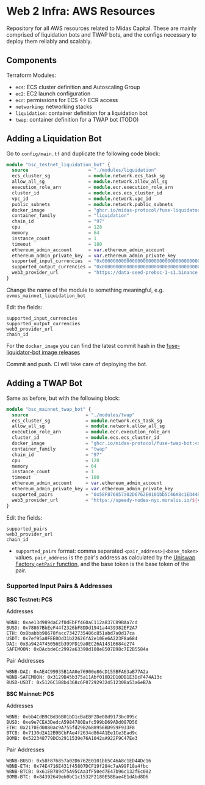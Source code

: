 # Web 2 Infra: AWS Resources

Repository for all AWS resources related to Midas Capital. These are mainly comprised of liquidation bots and TWAP bots,
and the configs necessary to deploy them reliably and scalably.

## Components

Terraform Modules:

- `ecs`: ECS cluster definition and Autoscaling Group
- `ec2`: EC2 launch configuration
- `ecr`: permissions for ECS <-> ECR access
- `networking`: networking stacks
- `liquidation`: container definition for a liquidation bot
- `twap`: container definition for a TWAP bot (TODO)

## Adding a Liquidation Bot

Go to `config/main.tf` and duplicate the following code block:

```terraform
module "bsc_testnet_liquidation_bot" {
  source                      = "./modules/liquidation"
  ecs_cluster_sg              = module.network.ecs_task_sg
  allow_all_sg                = module.network.allow_all_sg
  execution_role_arn          = module.ecr.execution_role_arn
  cluster_id                  = module.ecs.ecs_cluster_id
  vpc_id                      = module.network.vpc_id
  public_subnets              = module.network.public_subnets
  docker_image                = "ghcr.io/midas-protocol/fuse-liquidator-bot:<sha:commit-hash>"
  container_family            = "liquidation"
  chain_id                    = "97"
  cpu                         = 128
  memory                      = 64
  instance_count              = 1
  timeout                     = 180
  ethereum_admin_account      = var.ethereum_admin_account
  ethereum_admin_private_key  = var.ethereum_admin_private_key
  supported_input_currencies  = "0x0000000000000000000000000000000000000000,0xEC5dCb5Dbf4B114C9d0F65BcCAb49EC54F6A0867"
  supported_output_currencies = "0x0000000000000000000000000000000000000000,0xEC5dCb5Dbf4B114C9d0F65BcCAb49EC54F6A0867"
  web3_provider_url           = "https://data-seed-prebsc-1-s1.binance.org:8545"
}
```

Change the name of the module to something meaningful, e.g. `evmos_mainnet_liquidation_bot`

Edit the fields:

```shell
supported_input_currencies
supported_output_currencies
web3_provider_url
chain_id
```

For the `docker_image` you can find the latest commit hash in
the [fuse-liquidator-bot image releases](https://github.com/Midas-Protocol/fuse-liquidator-bot/pkgs/container/fuse-liquidator-bot)

Commit and push. CI will take care of deploying the bot.

## Adding a TWAP Bot

Same as before, but with the following block:

```terraform
module "bsc_mainnet_twap_bot" {
  source                     = "./modules/twap"
  ecs_cluster_sg             = module.network.ecs_task_sg
  allow_all_sg               = module.network.allow_all_sg
  execution_role_arn         = module.ecr.execution_role_arn
  cluster_id                 = module.ecs.ecs_cluster_id
  docker_image               = "ghcr.io/midas-protocol/fuse-twap-bot:<sha:commit-hash>"
  container_family           = "twap"
  chain_id                   = "97"
  cpu                        = 128
  memory                     = 64
  instance_count             = 1
  timeout                    = 180
  ethereum_admin_account     = var.ethereum_admin_account
  ethereum_admin_private_key = var.ethereum_admin_private_key
  supported_pairs            = "0x58F876857a02D6762E0101bb5C46A8c1ED44Dc16|0xbb4CdB9CBd36B01bD1cBaEBF2De08d9173bc095c,0x74E4716E431f45807DCF19f284c7aA99F18a4fbc|0xbb4CdB9CBd36B01bD1cBaEBF2De08d9173bc095c,0x61EB789d75A95CAa3fF50ed7E47b96c132fEc082|0xbb4CdB9CBd36B01bD1cBaEBF2De08d9173bc095c"
  web3_provider_url          = "https://speedy-nodes-nyc.moralis.io/${var.moralis_api_key}/bsc/mainnet/archive"
}
```

Edit the fields:

```shell
supported_pairs
web3_provider_url
chain_id
```

- `supported_pairs` format: comma separated `<pair_address>|<base_token>` values.
  `pair_address` is the pair's address as calculated by the
  [Uniswap Factory `getPair` function](https://docs.uniswap.org/protocol/V2/reference/smart-contracts/factory#getpair),
  and the base token is the base token of the pair.

### Supported Input Pairs & Addresses

**BSC Testnet: PCS**

Addresses

```shell
WBNB: 0xae13d989daC2f0dEbFf460aC112a837C89BAa7cd 
BUSD: 0x78867BbEeF44f2326bF8DDd1941a4439382EF2A7 
ETH: 0x8babbb98678facc7342735486c851abd7a0d17ca 
USDT: 0x7ef95a0FEE0Dd31b22626fA2e10Ee6A223F8a684
DAI: 0x8a9424745056Eb399FD19a0EC26A14316684e274
SAFEMOON: 0xDAcbdeCc2992a63390d108e8507B98c7E2B5584a
```

Pair Addresses

```shell
WBNB-DAI: 0xAE4C99935B1AA0e76900e86cD155BFA63aB77A2a 
WBNB-SAFEMOON: 0x3129B45b375a11Abf010D2D10DB1E3DcF474A13c 
BUSD-USDT: 0x5126C1B8b4368c6F07292932451230Ba53a6eB7A
```

**BSC Mainnet: PCS**

Addresses

```shell
WBNB: 0xbb4CdB9CBd36B01bD1cBaEBF2De08d9173bc095c 
BUSD: 0xe9e7CEA3DedcA5984780Bafc599bD69ADd087D56 
ETH: 0x2170Ed0880ac9A755fd29B2688956BD959F933F8
BTCB: 0x7130d2A12B9BCbFAe4f2634d864A1Ee1Ce3Ead9c
BOMB: 0x522348779DCb2911539e76A1042aA922F9C47Ee3

```

Pair Addresses

```shell
WBNB-BUSD: 0x58F876857a02D6762E0101bb5C46A8c1ED44Dc16
WBNB-ETH: 0x74E4716E431f45807DCF19f284c7aA99F18a4fbc 
WBNB-BTCB: 0x61EB789d75A95CAa3fF50ed7E47b96c132fEc082
BOMB-BTC: 0x84392649eb0bC1c1532F2180E58Bae4E1dAbd8D6
```


